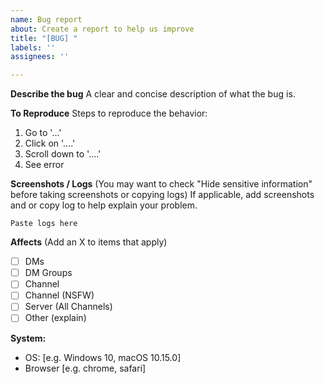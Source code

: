 ```yaml
---
name: Bug report
about: Create a report to help us improve
title: "[BUG] "
labels: ''
assignees: ''

---
```


**Describe the bug**
A clear and concise description of what the bug is.

**To Reproduce**
Steps to reproduce the behavior:
1. Go to '...'
2. Click on '....'
3. Scroll down to '....'
4. See error

**Screenshots / Logs**
(You may want to check "Hide sensitive information" before taking screenshots or copying logs)
If applicable, add screenshots and or copy log to help explain your problem.

```
Paste logs here
```

**Affects** (Add an X to items that apply)
- [ ] DMs
- [ ] DM Groups
- [ ] Channel
- [ ] Channel (NSFW)
- [ ] Server (All Channels)
- [ ] Other (explain)

**System:**
 - OS: [e.g. Windows 10, macOS 10.15.0]
 - Browser [e.g. chrome, safari]
